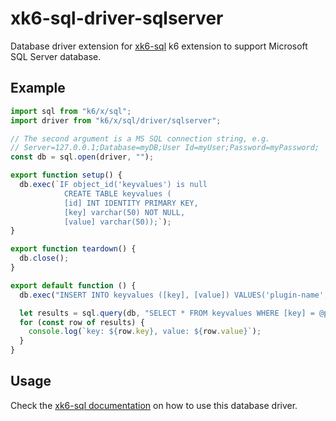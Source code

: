 # xk6-sql-driver-sqlserver

Database driver extension for [xk6-sql](https://github.com/grafana/xk6-sql) k6 extension to support Microsoft SQL Server database.

## Example

```JavaScript file=examples/example.js
import sql from "k6/x/sql";
import driver from "k6/x/sql/driver/sqlserver";

// The second argument is a MS SQL connection string, e.g.
// Server=127.0.0.1;Database=myDB;User Id=myUser;Password=myPassword;
const db = sql.open(driver, "");

export function setup() {
  db.exec(`IF object_id('keyvalues') is null
            CREATE TABLE keyvalues (
            [id] INT IDENTITY PRIMARY KEY,
            [key] varchar(50) NOT NULL,
            [value] varchar(50));`);
}

export function teardown() {
  db.close();
}

export default function () {
  db.exec("INSERT INTO keyvalues ([key], [value]) VALUES('plugin-name', 'k6-plugin-sql');");

  let results = sql.query(db, "SELECT * FROM keyvalues WHERE [key] = @p1;", "plugin-name");
  for (const row of results) {
    console.log(`key: ${row.key}, value: ${row.value}`);
  }
}
```

## Usage

Check the [xk6-sql documentation](https://github.com/grafana/xk6-sql) on how to use this database driver.
